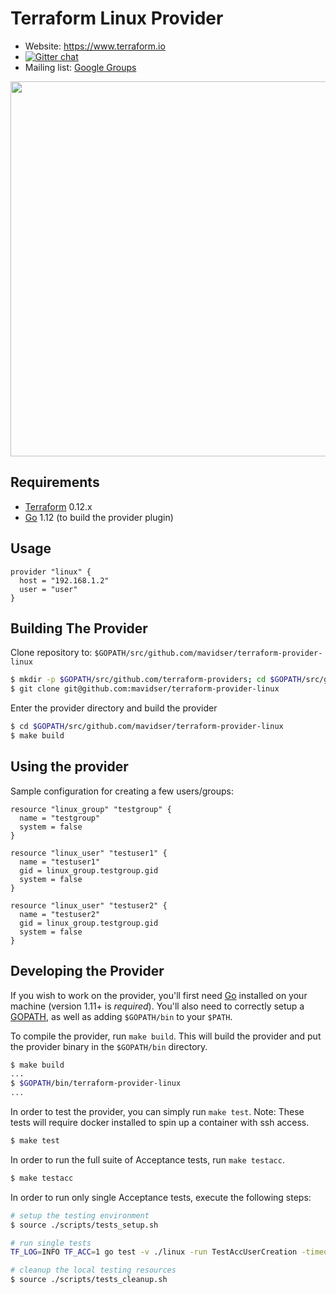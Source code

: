 Terraform Linux Provider
========================

- Website: https://www.terraform.io
- [![Gitter chat](https://badges.gitter.im/hashicorp-terraform/Lobby.png)](https://gitter.im/hashicorp-terraform/Lobby)
- Mailing list: [Google Groups](http://groups.google.com/group/terraform-tool)

<img src="https://cdn.rawgit.com/hashicorp/terraform-website/master/content/source/assets/images/logo-hashicorp.svg" width="600px">

Requirements
------------

-	[Terraform](https://www.terraform.io/downloads.html) 0.12.x
-	[Go](https://golang.org/doc/install) 1.12 (to build the provider plugin)

Usage
---------------------

```
provider "linux" {
  host = "192.168.1.2"
  user = "user"
}
```

Building The Provider
---------------------

Clone repository to: `$GOPATH/src/github.com/mavidser/terraform-provider-linux`

```sh
$ mkdir -p $GOPATH/src/github.com/terraform-providers; cd $GOPATH/src/github.com/terraform-providers
$ git clone git@github.com:mavidser/terraform-provider-linux
```

Enter the provider directory and build the provider

```sh
$ cd $GOPATH/src/github.com/mavidser/terraform-provider-linux
$ make build
```

Using the provider
----------------------

Sample configuration for creating a few users/groups:

```
resource "linux_group" "testgroup" {
  name = "testgroup"
  system = false
}

resource "linux_user" "testuser1" {
  name = "testuser1"
  gid = linux_group.testgroup.gid
  system = false
}

resource "linux_user" "testuser2" {
  name = "testuser2"
  gid = linux_group.testgroup.gid
  system = false
}
```

Developing the Provider
---------------------------

If you wish to work on the provider, you'll first need [Go](http://www.golang.org) installed on your machine (version 1.11+ is *required*). You'll also need to correctly setup a [GOPATH](http://golang.org/doc/code.html#GOPATH), as well as adding `$GOPATH/bin` to your `$PATH`.

To compile the provider, run `make build`. This will build the provider and put the provider binary in the `$GOPATH/bin` directory.

```sh
$ make build
...
$ $GOPATH/bin/terraform-provider-linux
...
```

In order to test the provider, you can simply run `make test`.
Note: These tests will require docker installed to spin up a container with ssh access.

```sh
$ make test
```

In order to run the full suite of Acceptance tests, run `make testacc`.

```sh
$ make testacc
```

In order to run only single Acceptance tests, execute the following steps:
```sh
# setup the testing environment
$ source ./scripts/tests_setup.sh

# run single tests
TF_LOG=INFO TF_ACC=1 go test -v ./linux -run TestAccUserCreation -timeout 360s

# cleanup the local testing resources
$ source ./scripts/tests_cleanup.sh
```